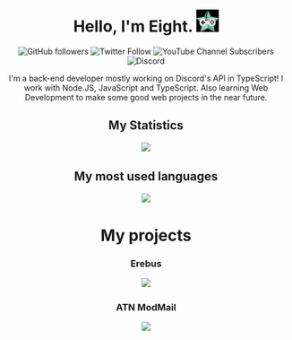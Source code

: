<p>
  <h1 align="center">Hello, I'm Eight. <img src="https://raw.githubusercontent.com/NotReallyEight/NotReallyEight/main/pfp.gif" width="40"></img></h1>
</p>

<div align="center">
  <img alt="GitHub followers" src="https://img.shields.io/github/followers/notreallyeight?color=black&label=GitHub&logo=github&style=flat-square">
  <img alt="Twitter Follow" src="https://img.shields.io/twitter/follow/notreallyeight?color=blue&label=Twitter&logo=twitter&style=flat-square">
  <img alt="YouTube Channel Subscribers" src="https://img.shields.io/youtube/channel/subscribers/UC4LlMiEatuzl-l275W1gWSg?color=red&label=YouTube&logo=youtube&style=flat-square">
  <img alt="Discord" src="https://img.shields.io/discord/746291190009430049?color=%235865F2&label=Discord&logo=discord&style=flat-square">
</div>

<p align="center">
  I'm a back-end developer mostly working on Discord's API in TypeScript! I work with Node.JS, JavaScript and TypeScript. Also learning Web Development to make some good web projects in the near future.
</p>

<div align="center">
  <h2>My Statistics</h2>

  <img src="https://github-readme-stats.vercel.app/api?username=NotReallyEight&show_icons=true&theme=onedark">
</div>

<div align="center">
  <h2>My most used languages</h2>

  <img src="https://github-readme-stats.vercel.app/api/top-langs/?username=NotReallyEight&layout=compat&theme=onedark">
</div>

<div align="center">
  <h1>My projects</h2>

  <h3>Erebus</h3>

  <img src="https://github-readme-stats.vercel.app/api/pin/?username=atn-development&repo=erebus&theme=onedark">

  <h3>ATN ModMail</h3>

  <img src="https://github-readme-stats.vercel.app/api/pin/?username=atn-development&repo=atn-modmail&theme=onedark">
</div>